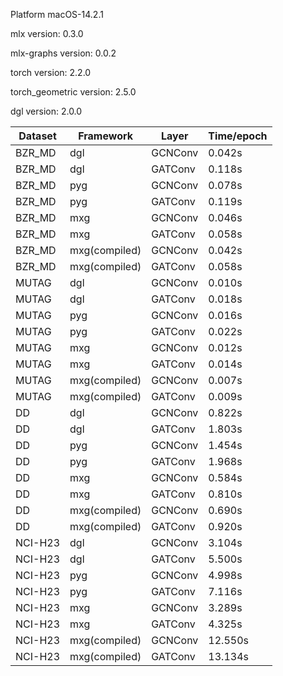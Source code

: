 Platform macOS-14.2.1

mlx version: 0.3.0

mlx-graphs version: 0.0.2

torch version: 2.2.0

torch_geometric version: 2.5.0

dgl version: 2.0.0


| Dataset | Framework | Layer | Time/epoch |
|---------|-----------|-------|------------|
| BZR_MD | dgl | GCNConv | 0.042s |
| BZR_MD | dgl | GATConv | 0.118s |
| BZR_MD | pyg | GCNConv | 0.078s |
| BZR_MD | pyg | GATConv | 0.119s |
| BZR_MD | mxg | GCNConv | 0.046s |
| BZR_MD | mxg | GATConv | 0.058s |
| BZR_MD | mxg(compiled) | GCNConv | 0.042s |
| BZR_MD | mxg(compiled) | GATConv | 0.058s |
| MUTAG | dgl | GCNConv | 0.010s |
| MUTAG | dgl | GATConv | 0.018s |
| MUTAG | pyg | GCNConv | 0.016s |
| MUTAG | pyg | GATConv | 0.022s |
| MUTAG | mxg | GCNConv | 0.012s |
| MUTAG | mxg | GATConv | 0.014s |
| MUTAG | mxg(compiled) | GCNConv | 0.007s |
| MUTAG | mxg(compiled) | GATConv | 0.009s |
| DD | dgl | GCNConv | 0.822s |
| DD | dgl | GATConv | 1.803s |
| DD | pyg | GCNConv | 1.454s |
| DD | pyg | GATConv | 1.968s |
| DD | mxg | GCNConv | 0.584s |
| DD | mxg | GATConv | 0.810s |
| DD | mxg(compiled) | GCNConv | 0.690s |
| DD | mxg(compiled) | GATConv | 0.920s |
| NCI-H23 | dgl | GCNConv | 3.104s |
| NCI-H23 | dgl | GATConv | 5.500s |
| NCI-H23 | pyg | GCNConv | 4.998s |
| NCI-H23 | pyg | GATConv | 7.116s |
| NCI-H23 | mxg | GCNConv | 3.289s |
| NCI-H23 | mxg | GATConv | 4.325s |
| NCI-H23 | mxg(compiled) | GCNConv | 12.550s |
| NCI-H23 | mxg(compiled) | GATConv | 13.134s |
